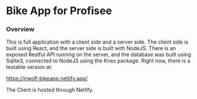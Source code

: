 # Bike App for Profisee

### Overview
This is full application with a client side and a server side. The client side is built using React, and the server side is built with NodeJS. There is an exposed Restful API running on the server, and the database was built using Sqlite3, connected to NodeJS using the Knex package. Right now, there is a testable version at:

https://jrwolf-bikeapp.netlify.app/


The Client is hosted through Netlify.
